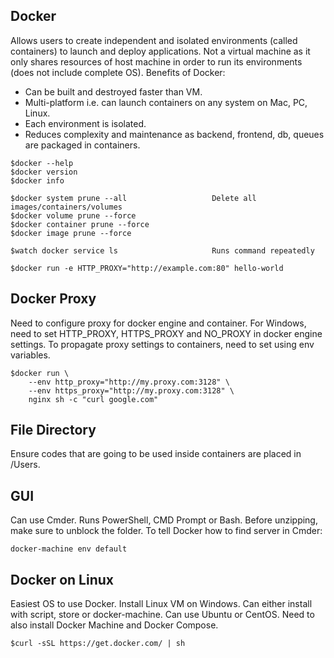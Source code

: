 ## Docker

Allows users to create independent and isolated environments (called containers) to launch and deploy applications. Not a virtual machine as it only shares resources of host machine in order to run its environments (does not include complete OS). Benefits of Docker:

- Can be built and destroyed faster than VM.
- Multi-platform i.e. can launch containers on any system on Mac, PC, Linux.
- Each environment is isolated.
- Reduces complexity and maintenance as backend, frontend, db, queues are packaged in containers.

```
$docker --help
$docker version
$docker info

$docker system prune --all                   Delete all images/containers/volumes
$docker volume prune --force
$docker container prune --force
$docker image prune --force

$watch docker service ls                     Runs command repeatedly

$docker run -e HTTP_PROXY="http://example.com:80" hello-world
```

## Docker Proxy

Need to configure proxy for docker engine and container. For Windows, need to set HTTP_PROXY, HTTPS_PROXY and NO_PROXY in docker engine settings. To propagate proxy settings to containers, need to set using env variables.

```
$docker run \
    --env http_proxy="http://my.proxy.com:3128" \
    --env https_proxy="http://my.proxy.com:3128" \
    nginx sh -c "curl google.com"
```

## File Directory

Ensure codes that are going to be used inside containers are placed in /Users.

## GUI

Can use Cmder. Runs PowerShell, CMD Prompt or Bash. Before unzipping, make sure to unblock the folder. To tell Docker how to find server in Cmder:

```
docker-machine env default
```

## Docker on Linux

Easiest OS to use Docker. Install Linux VM on Windows. Can either install with script, store or docker-machine. Can use Ubuntu or CentOS. Need to also install Docker Machine and Docker Compose.

```
$curl -sSL https://get.docker.com/ | sh
```
